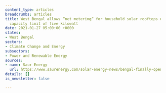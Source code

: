 ```yaml
---
content_type: articles
breadcrumbs: articles
title: West Bengal allows “net metering” for household solar rooftops up to a maximum
  capacity limit of five kilowatt
date: 2021-01-27 05:00:00 +0000
states:
- West Bengal
sectors:
- Climate Change and Energy
subsectors:
- Power and Renewable Energy
sources:
- name: Saur Energy
  url: https://www.saurenergy.com/solar-energy-news/bengal-finally-opens-up-net-metering-for-homes-with-5-kw-limit
details: []
is_newsletter: false

---
```

